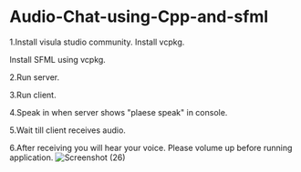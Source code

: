 # Audio-Chat-using-Cpp-and-sfml

1.Install visula studio community. Install vcpkg.

Install SFML using vcpkg.

2.Run server.

3.Run client.

4.Speak in when server shows "plaese speak" in console.

5.Wait till client receives audio.

6.After receiving you will hear your voice.
Please volume up before running application.
![Screenshot (26)](https://user-images.githubusercontent.com/104995038/179612272-834ffc2d-d2f9-47d0-ae7b-448b0421d369.png)

